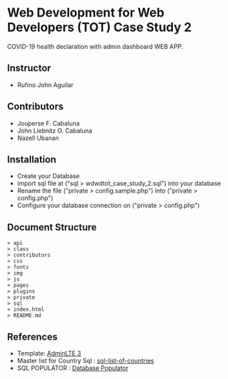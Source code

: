 # Web Development for Web Developers (TOT) Case Study 2
COVID-19 health declaration with admin dashboard WEB APP.

## Instructor
* Rufino John Aguilar

## Contributors
* Jouperse F. Cabaluna
* John Liebnitz O. Cabaluna
* Nazell Ubanan

## Installation
* Create your Database 
* import sql file at ("sql > wdwdtot_case_study_2.sql") into your database  
* Rename the file ("private > config.sample.php") into ("private > config.php")
* Configure your database connection on ("private > config.php")

## Document Structure
    > api
    > class
    > contributors
    > css
    > fonts
    > img
    > js
    > pages
    > plugins
    > private
    > sql
    > index.html
    > README.md

## References
* Template: [AdminLTE 3](https://adminlte.io/themes/v3/)
* Master list for Country Sql : [sql-list-of-countries](https://github.com/davepartner/sql-list-of-countries)
* SQL POPULATOR : [Database Populator](https://www.luigicaradonna.it/projects/populator)



